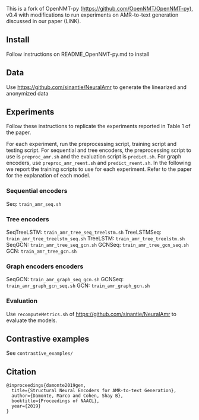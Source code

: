 This is a fork of OpenNMT-py (https://github.com/OpenNMT/OpenNMT-py), v0.4 with modifications to run experiments on AMR-to-text generation discussed in our paper (LINK).

## Install

Follow instructions on README_OpenNMT-py.md to install

## Data

Use https://github.com/sinantie/NeuralAmr to generate the linearized and anonymized data

## Experiments

Follow these instructions to replicate the experiments reported in Table 1 of the paper.

For each experiment, run the preprocessing script, training script and testing script. For sequential and tree encoders, the preprocessing script to use is ```preproc_amr.sh``` and the evaluation script is ```predict.sh```. For graph encoders, use ```preproc_amr_reent.sh``` and ```predict_reent.sh```. In the following we report the training scripts to use for each experiment. Refer to the paper for the explanation of each model.

### Sequential encoders

Seq: ```train_amr_seq.sh```

### Tree encoders

SeqTreeLSTM: ```train_amr_tree_seq_treelstm.sh```
TreeLSTMSeq: ```train_amr_tree_treelstm_seq.sh```
TreeLSTM: ```train_amr_tree_treelstm.sh```
SeqGCN: ```train_amr_tree_seq_gcn.sh```
GCNSeq: ```train_amr_tree_gcn_seq.sh```
GCN: ```train_amr_tree_gcn.sh```

### Graph encoders encoders

SeqGCN: ```train_amr_graph_seq_gcn.sh```
GCNSeq: ```train_amr_graph_gcn_seq.sh```
GCN: ```train_amr_graph_gcn.sh```

### Evaluation

Use ```recomputeMetrics.sh``` of https://github.com/sinantie/NeuralAmr to evaluate the models.

## Contrastive examples

See ```contrastive_examples/```

## Citation

```
@inproceedings{damonte2019gen,
  title={Structural Neural Encoders for AMR-to-text Generation},
  author={Damonte, Marco and Cohen, Shay B},
  booktitle={Proceedings of NAACL},
  year={2019}
}
```
